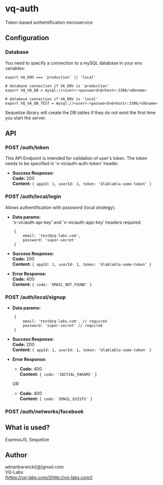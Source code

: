 # vq-auth
Token-based authentification microservice

## Configuration
### Database
You need to specify a connection to a mySQL database in your env. variables:

```
export VA_ENV === 'production' || 'local'

# database connection if VA_ENV is 'production'
export VQ_VA_DB = mysql://<user>:<password>@<host>:3306/<dbname>

# database connection if VA_ENV is 'local'
export VQ_VA_DB_TEST = mysql://<user>:<password>@<host>:3306/<dbname>
```

Sequelize library will create the DB tables if they do not exist the first time you start the server.

## API
### POST /auth/token
This API Endpoint is intended for validation of user's token. The token needs to be specified in 'x-viciauth-auth-token' header.

* **Success Response:**<br />
**Code:** 200 <br />
**Content:** `{ appId: 1, userId: 1, token: 'blablabla-some-token' }`

### POST /auth/local/login
Allows authentification with password (local strategy).

* **Data params:**<br />
'x-viciauth-api-key' and 'x-viciauth-app-key' headers required.
```
    {
        email: 'test@vq-labs.com',
        password: 'super-secret'
    }
```

* **Success Response:**<br />
**Code:** 200 <br />
**Content:** `{ appId: 1, userId: 1, token: 'blablabla-some-token' }`

* **Error Response:**<br />
**Code:** 400 <br />
**Content:** `{ code: 'EMAIL_NOT_FOUND' }`

### POST /auth/local/signup

* **Data params:**<br />
```
    {
        email: 'test@vq-labs.com', // required
        password: 'super-secret' // required
    }
```
* **Success Response:**<br />
**Code:** 200 <br />
**Content:** `{ appId: 1, userId: 1, token: 'blablabla-some-token' }`

* **Error Response:**<br />
    * **Code:** 400<br />
      **Content:** `{ code: 'INITIAL_PARAMS' }`

    OR

    * **Code:** 400<br />
      **Content:** `{ code: 'EMAIL_EXISTS' }`


### POST /auth/networks/facebook

## What is used?
ExpressJS, Sequelize

## Author
adrianbarwicki[@]gmail.com<br />
VQ-Labs<br />
[https://vq-labs.com/](http://vq-labs.com/)